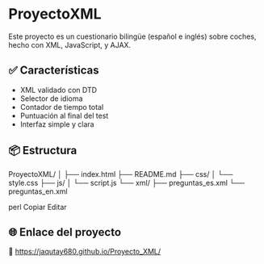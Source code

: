 # ProyectoXML

Este proyecto es un cuestionario bilingüe (español e inglés) sobre coches, hecho con XML, JavaScript, y AJAX.

## ✅ Características
- XML validado con DTD
- Selector de idioma
- Contador de tiempo total
- Puntuación al final del test
- Interfaz simple y clara

## 📦 Estructura
ProyectoXML/
│
├── index.html
├── README.md
├── css/
│ └── style.css
├── js/
│ └── script.js
└── xml/
├── preguntas_es.xml
└── preguntas_en.xml

perl
Copiar
Editar

## 🌐 Enlace del proyecto
🔗 https://jaqutay680.github.io/Proyecto_XML/
